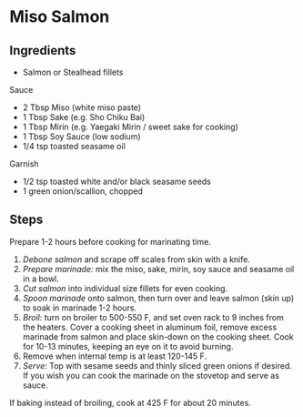 # Miso Salmon

## Ingredients

* Salmon or Stealhead fillets

Sauce
* 2 Tbsp Miso (white miso paste)
* 1 Tbsp Sake (e.g. Sho Chiku Bai)
* 1 Tbsp Mirin (e.g. Yaegaki Mirin / sweet sake for cooking)
* 1 Tbsp Soy Sauce (low sodium)
* 1/4 tsp toasted seasame oil

Garnish
* 1/2 tsp toasted white and/or black seasame seeds
* 1 green onion/scallion, chopped

## Steps

Prepare 1-2 hours before cooking for marinating time.

1. *Debone salmon* and scrape off scales from skin with a knife.
2. *Prepare marinade:* mix the miso, sake, mirin, soy sauce and seasame oil in a bowl.
3. *Cut salmon* into individual size fillets for even cooking.
4. *Spoon marinade* onto salmon, then turn over and leave salmon (skin up) to soak in marinade 1-2 hours.
5. *Broil*: turn on broiler to 500-550 F, and set oven rack to 9 inches from the heaters.
Cover a cooking sheet in aluminum foil, remove excess marinade from salmon and place skin-down on the cooking sheet. Cook for 10-13 minutes, keeping an eye on it to avoid burning.
6. Remove when internal temp is at least 120-145 F.
7. *Serve*: Top with sesame seeds and thinly sliced green onions if desired. If you wish you can cook the marinade on the stovetop and serve as sauce.

If baking instead of broiling, cook at 425 F for about 20 minutes.
